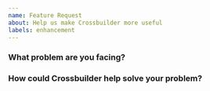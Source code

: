 ```yaml
---
name: Feature Request
about: Help us make Crossbuilder more useful
labels: enhancement
---
```

<!--
Thank you for helping to improve Crossbuilder!

Please be sure to search for open issues before raising a new one. We use issues
for bug reports and feature requests.
-->

### What problem are you facing?
<!--
Please tell us a little about your use case - it's okay if it's hypothetical!
Leading with this context helps frame the feature request so we can ensure we
implement it sensibly.
--->

### How could Crossbuilder help solve your problem?
<!--
Let us know how you think Crossbuilder could help with your use case. 
-->
